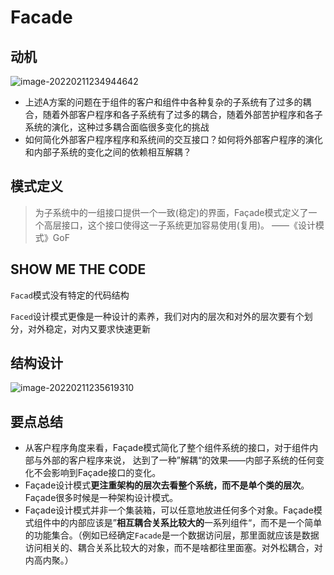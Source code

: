 # Facade

## 动机

![image-20220211234944642](https://s2.loli.net/2022/02/11/NqVEoMZ48xW5PtF.png)

* 上述A方案的问题在于组件的客户和组件中各种复杂的子系统有了过多的耦合，随着外部客户程序和各子系统有了过多的耦合，随着外部苦护程序和各子系统的演化，这种过多耦合面临很多变化的挑战
* 如何简化外部客户程序程序和系统间的交互接口？如何将外部客户程序的演化和内部子系统的变化之间的依赖相互解耦？

## 模式定义

> 为子系统中的一组接口提供一个一致(稳定)的界面，Façade模式定义了一个高层接口，这个接口使得这一子系统更加容易使用(复用)。	——《设计模式》GoF



## SHOW ME THE CODE

`Facad`模式没有特定的代码结构

`Faced`设计模式更像是一种设计的素养，我们对内的层次和对外的层次要有个划分，对外稳定，对内又要求快速更新



## 结构设计

![image-20220211235619310](https://s2.loli.net/2022/02/11/pZKJaQ6HSzIU2XP.png)

## 要点总结

- 从客户程序角度来看，Façade模式简化了整个组件系统的接口，对于组件内部与外部的客户程序来说， 达到了一种”解耦“的效果——内部子系统的任何变化不会影响到Façade接口的变化。
- Façade设计模式**更注重架构的层次去看整个系统，而不是单个类的层次**。Façade很多时候是一种架构设计模式。
- Façade设计模式并非一个集装箱，可以任意地放进任何多个对象。Façade模式组件中的内部应该是”**相互耦合关系比较大的**一系列组件“，而不是一个简单的功能集合。（例如已经确定`Facade`是一个数据访问层，那里面就应该是数据访问相关的、耦合关系比较大的对象，而不是啥都往里面塞。对外松耦合，对内高内聚。）